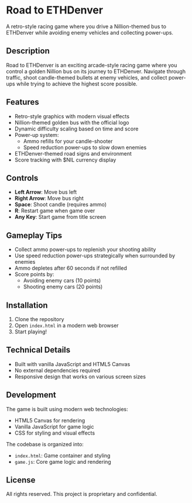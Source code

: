 # Road to ETHDenver

A retro-style racing game where you drive a Nillion-themed bus to ETHDenver while avoiding enemy vehicles and collecting power-ups.

## Description

Road to ETHDenver is an exciting arcade-style racing game where you control a golden Nillion bus on its journey to ETHDenver. Navigate through traffic, shoot candle-themed bullets at enemy vehicles, and collect power-ups while trying to achieve the highest score possible.

## Features

- Retro-style graphics with modern visual effects
- Nillion-themed golden bus with the official logo
- Dynamic difficulty scaling based on time and score
- Power-up system:
  - Ammo refills for your candle-shooter
  - Speed reduction power-ups to slow down enemies
- ETHDenver-themed road signs and environment
- Score tracking with $NIL currency display

## Controls

- **Left Arrow**: Move bus left
- **Right Arrow**: Move bus right
- **Space**: Shoot candle (requires ammo)
- **R**: Restart game when game over
- **Any Key**: Start game from title screen

## Gameplay Tips

- Collect ammo power-ups to replenish your shooting ability
- Use speed reduction power-ups strategically when surrounded by enemies
- Ammo depletes after 60 seconds if not refilled
- Score points by:
  - Avoiding enemy cars (10 points)
  - Shooting enemy cars (20 points)

## Installation

1. Clone the repository
2. Open `index.html` in a modern web browser
3. Start playing!

## Technical Details

- Built with vanilla JavaScript and HTML5 Canvas
- No external dependencies required
- Responsive design that works on various screen sizes

## Development

The game is built using modern web technologies:
- HTML5 Canvas for rendering
- Vanilla JavaScript for game logic
- CSS for styling and visual effects

The codebase is organized into:
- `index.html`: Game container and styling
- `game.js`: Core game logic and rendering

## License

All rights reserved. This project is proprietary and confidential.